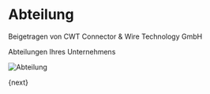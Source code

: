 # Abteilung
<span class="text-muted contributed-by">Beigetragen von CWT Connector & Wire Technology GmbH</span>

Abteilungen Ihres Unternehmens

<img class="screenshot" alt="Abteilung" src="/docs/assets/img/human-resources/department.png">

{next}
